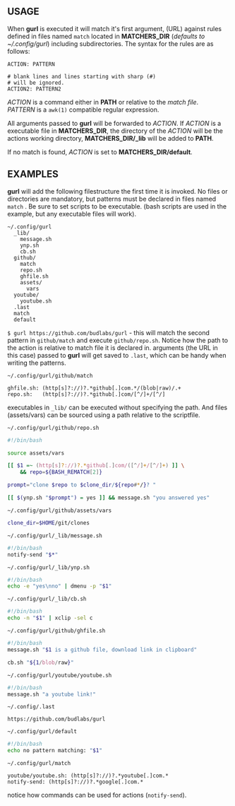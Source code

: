 ## USAGE

When **gurl** is executed it will match it's first
argument, (URL) against rules defined in files named `match`
located in **MATCHERS_DIR** (*defaults to ~/.config/gurl*)
including subdirectories. The syntax for the rules are as
follows:
```  
ACTION: PATTERN

# blank lines and lines starting with sharp (#)
# will be ignored.
ACTION2: PATTERN2
```


*ACTION* is a command either in **PATH** or relative to the
*match file*.  
*PATTERN* is a `awk(1)` compatible regular expression.

All arguments passed to **gurl** will be forwarded to
*ACTION*. If *ACTION* is a executable file in
**MATCHERS_DIR**, the directory of the *ACTION* will be the
actions working directory, **MATCHERS_DIR/\_lib** will be
added to **PATH**.  

If no match is found, *ACTION* is set to **MATCHERS_DIR/default**.


## EXAMPLES

**gurl** will add the following filestructure the first
time it is invoked. No files or directories are mandatory,
but patterns must be declared in files named `match` . Be
sure to set scripts to be executable. (bash scripts are used
in the example, but any executable files will work).  

```
~/.config/gurl
  _lib/
    message.sh
    ynp.sh
    cb.sh
  github/
    match
    repo.sh
    ghfile.sh
    assets/
      vars
  youtube/
    youtube.sh
  .last
  match
  default
```


`$ gurl https://github.com/budlabs/gurl` - this will match
the second pattern in `github/match` and execute
`github/repo.sh`. Notice how the path to the action is
relative to match file it is declared in. arguments (the URL
in this case) passed to **gurl** will get saved to `.last`,
which can be handy when writing the patterns.  

`~/.config/gurl/github/match`
``` text
ghfile.sh: (http[s]?://)?.*github[.]com.*/(blob|raw)/.+
repo.sh:   (http[s]?://)?.*github[.]com/[^/]+/[^/]
```


executables in `_lib/` can be executed without specifying
the path. And files (assets/vars) can be sourced using a
path relative to the scriptfile.

`~/.config/gurl/github/repo.sh`
``` bash
#!/bin/bash

source assets/vars

[[ $1 =~ (http[s]?://)?.*github[.]com/([^/]+/[^/]+) ]] \
    && repo=${BASH_REMATCH[2]}

prompt="clone $repo to $clone_dir/${repo#*/}? "

[[ $(ynp.sh "$prompt") = yes ]] && message.sh "you answered yes"
```


`~/.config/gurl/github/assets/vars`
``` bash
clone_dir=$HOME/git/clones
```


`~/.config/gurl/_lib/message.sh`
``` bash
#!/bin/bash
notify-send "$*"
```


`~/.config/gurl/_lib/ynp.sh`
``` bash
#!/bin/bash
echo -e "yes\nno" | dmenu -p "$1"
```


`~/.config/gurl/_lib/cb.sh`
``` bash
#!/bin/bash
echo -n "$1" | xclip -sel c
```


`~/.config/gurl/github/ghfile.sh`
``` bash
#!/bin/bash
message.sh "$1 is a github file, download link in clipboard"

cb.sh "${1/blob/raw}"
```


`~/.config/gurl/youtube/youtube.sh`
``` bash
#!/bin/bash
message.sh "a youtube link!"
```


`~/.config/.last`
``` text
https://github.com/budlabs/gurl
```


`~/.config/gurl/default`
``` bash
#!/bin/bash
echo no pattern matching: "$1"
```


`~/.config/gurl/match`
``` text
youtube/youtube.sh: (http[s]?://)?.*youtube[.]com.*
notify-send: (http[s]?://)?.*google[.]com.*
```


notice how commands can be used for actions (`notify-send`).  

